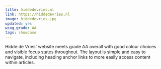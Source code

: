 ```yaml
---
title: hiddedevries.nl
link: https://hiddedevries.nl
image: hiddedevries.jpg
updated: yes
wcag_grade: AA
tags: showcase
---
```


Hidde de Vries' website meets grade AA overall with good colour choices and visible focus states throughout. The layout is simple and easy to navigate, including heading anchor links to more easily access content within articles.
